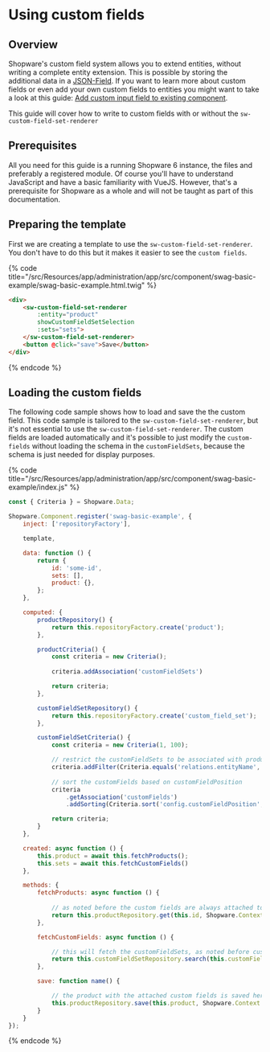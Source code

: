 # Using custom fields

## Overview

Shopware's custom field system allows you to extend entities, without writing a complete entity extension.
This is possible by storing the additional data in a [JSON-Field](https://dev.mysql.com/doc/refman/8.0/en/json.html).
If you want to learn more about custom fields or even add your own custom fields to entities you might want to take a look at this guide: [Add custom input field to existing component](administration\add-custom-field.md).

This guide will cover how to write to custom fields with or without the `sw-custom-field-set-renderer`

## Prerequisites

All you need for this guide is a running Shopware 6 instance, the files and preferably a registered module. Of course you'll have to understand JavaScript and have a basic familiarity with VueJS. However, that's a prerequisite for Shopware as a whole and will not be taught as part of this documentation.

## Preparing the template

First we are creating a template to use the `sw-custom-field-set-renderer`. You don't have to do this but it makes it easier to see the `custom fields`.


{% code title="<plugin-root>/src/Resources/app/administration/app/src/component/swag-basic-example/swag-basic-example.html.twig" %}
```html 
<div>
    <sw-custom-field-set-renderer
        :entity="product"
        showCustomFieldSetSelection
        :sets="sets">
    </sw-custom-field-set-renderer>
    <button @click="save">Save</button>
</div>
```
{% endcode %}

## Loading the custom fields

The following code sample shows how to load and save the the custom field. This code sample is tailored to the `sw-custom-field-set-renderer`, but it's not essential to use the `sw-custom-field-set-renderer`. The custom fields are loaded automatically and it's possible to just modify the `custom-fields` without loading the schema in the `customFieldSets`, because the schema is just needed for display purposes.

{% code title="<plugin-root>/src/Resources/app/administration/app/src/component/swag-basic-example/index.js" %}
```javascript
const { Criteria } = Shopware.Data;

Shopware.Component.register('swag-basic-example', {
    inject: ['repositoryFactory'],

    template,

    data: function () {
        return {
            id: 'some-id',
            sets: [],
            product: {},
        };
    },

    computed: {
        productRepository() {
            return this.repositoryFactory.create('product');
        },

        productCriteria() {
            const criteria = new Criteria();
 
            criteria.addAssociation('customFieldSets')

            return criteria;
        },

        customFieldSetRepository() {
            return this.repositoryFactory.create('custom_field_set');
        },

        customFieldSetCriteria() {
            const criteria = new Criteria(1, 100);

            // restrict the customFieldSets to be associated with products
            criteria.addFilter(Criteria.equals('relations.entityName', 'product'));
            
            // sort the customFields based on customFieldPosition
            criteria
                .getAssociation('customFields')
                .addSorting(Criteria.sort('config.customFieldPosition', 'ASC', true));

            return criteria;
        }
    },

    created: async function () {
        this.product = await this.fetchProducts();
        this.sets = await this.fetchCustomFields()
    },

    methods: {
        fetchProducts: async function () {
            
            // as noted before the custom fields are always attached to the entities
            return this.productRepository.get(this.id, Shopware.Context.api, this.productCritera);
        },

        fetchCustomFields: async function () {

            // this will fetch the customFieldSets, as noted before custom  fields can be edited without using the schema
            return this.customFieldSetRepository.search(this.customFieldSetCriteria, Shopware.Context.api);
        },

        save: function name() {

            // the product with the attached custom fields is saved here
            this.productRepository.save(this.product, Shopware.Context.api);
        }
    }
});
```
{% endcode %}